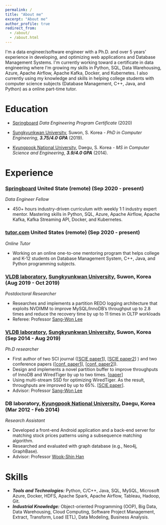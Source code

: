 ```yaml
---
permalink: /
title: "About me"
excerpt: "About me"
author_profile: true
redirect_from: 
  - /about/
  - /about.html
---
```

I'm a data engineer/software engineer with a Ph.D. and over 5 years’ experience in developing, and optimizing web applications and Database Management Systems. I'm currently working toward a certificate in data engineering where I'm growing my skills in Python, SQL, Data Warehousing, Azure, Apache Airflow, Apache Kafka, Docker, and Kubernetes. I also currently using my knowledge and skills in helping college students with computer science subjects (Database Management, C++, Java, and Python) as a online part-time tutor.

# Education
- [Springboard](https://www.springboard.com/) *Data Engineering Program Certificate* (2020)
- [Sungkyunkwan University](https://www.skku.edu/eng/), Suwon, S. Korea - *PhD in Computer Engineering*, ***3.75/4.0 GPA*** (2019).

- [Kyungpook National University](https://en.knu.ac.kr/main/main.htm), Daegu, S. Korea - *MS in Computer Science and Engineering*, ***3.9/4.0 GPA*** (2014).

# Experience
### [Springboard](https://www.springboard.com/)  United State (remote) (Sep 2020 - present)
_Data Engineer Fellow_

* 450+ hours industry-driven curriculum with weekly 1:1 industry expert mentor. Mastering skills in Python, SQL, Azure, Apache Airflow, Apache Kafka, Kafka Streaming API, Docker, and Kubernetes.
### [tutor.com](tutor.com) United States (remote) (Sep 2020 - present)
_Online Tutor_

* Working on an online one-to-one mentoring program that helps college and K-12 students on Database Management System, C++, Java, and Python programming subjects.
### [VLDB laboratory](http://flashsql.skku.ac.kr/), [Sungkyunkwan University](http://skku.edu/), Suwon, Korea (Aug 2019 - Oct 2019)
_Postdoctoral Researcher_ 

* Researches and implements a partition REDO logging architecture that exploits NVDIMM to improve MySQL/InnoDB’s throughput up to 2.8 times and reduce the recovery time by up to 11 times in OLTP workloads 
* Referee: Professor [Sang-Won Lee](http://prof.icc.skku.ac.kr/~swlee/)

### [VLDB laboratory](http://flashsql.skku.ac.kr/), [Sungkyunkwan University](http://skku.edu/), Suwon, Korea (Sep 2014 - Aug 2019)
_Ph.D researcher_
*	First author of two SCI journal ([[SCIE paper1](https://www.sciencedirect.com/science/article/pii/S1383762118303102?via%3Dihub#b1)], [[SCIE paper2](http://jise.iis.sinica.edu.tw/JISESearch/pages/View/PaperView.jsf?keyId=167_2231)] ) and two conference papers ([[conf. paper1](https://link.springer.com/chapter/10.1007/978-981-10-6520-0_1)], [[conf. paper2](http://dl.acm.org/citation.cfm?id=3007844)]).
*	Design and implements a novel partition buffer to improve throughputs of InnoDB and WiredTiger by up to two times. [[paper](https://www.sciencedirect.com/science/article/pii/S1383762118303102?via%3Dihub#b1)]
*	Using multi-stream SSD for optimizing WiredTiger. As the result, throughputs are improved by up to 65%. [[SCIE paper](http://jise.iis.sinica.edu.tw/JISESearch/pages/View/PaperView.jsf?keyId=167_2231)].
* Advisor: Professor [Sang-Won Lee](http://prof.icc.skku.ac.kr/~swlee/)

### DB laboratory, [Kyungpook National University](https://en.knu.ac.kr/main/main.htm), Daegu, Korea  (Mar 2012 - Feb 2014)
_Research Assistant_ 
*	Developed a front-end Android application and a back-end server for matching stock prices patterns using a subsequence matching algorithm.
*	Researched and evaluated with graph database (e.g., Neo4j, GraphBase). 
* Advisor: Professor [Wook-Shin Han](https://sites.google.com/a/dblab.postech.ac.kr/postechdblab/home/people/professor-1)

# Skills
* ***Tools and Technologies:*** Python, C/C++, Java, SQL, MySQL, Microsoft Azure, Docker, HDFS, Apache Spark, Apache Airflow, Tableau, Hadoop, Git.
* ***Industrial Knowledge:*** Object-oriented Programming (OOP), Big Data, Data Warehousing, Cloud Computing, Software Project Management, Extract, Transform, Load (ETL), Data Modeling, Business Analysis.
